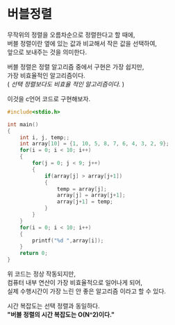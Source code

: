 # 버블정렬

무작위의 정렬을 오름차순으로 정렬한다고 할 때에,   
버블 정렬이란 옆에 있는 값과 비교해서 작은 값을 선택하여,    
앞으로 보내주는 것을 의미한다.

버블 정렬은 정렬 알고리즘 중에서 구현은 가장 쉽지만,    
가장 비효율적인 알고리즘이다.    
( _선택 정렬보다도 비효율 적인 알고리즘이다._ )

이것을 c언어 코드로 구현해보자.
```c
#include<stdio.h>

int main()
{
	int i, j, temp;;
	int array[10] = {1, 10, 5, 8, 7, 6, 4, 3, 2, 9};
	for(i = 0; i < 10; i++)
	{
		for(j = 0; j < 9; j++)
		{
			if(array[j] > array[j+1])
			{
				temp = array[j];
				array[j] = array[j+1];
				array[j+1] = temp;
			}
		}
	}
	for(i = 0; i < 10; i++)
	{
		printf("%d ",array[i]);
	}
	return 0;
}
```
위 코드는 정상 작동되지만,   
컴퓨터 내부 연산이 가장 비효율적으로 일어나게 되어,   
실제 수행시간이 가장 느린 안 좋은 알고리즘 이라고 할 수 있다.

시간 복잡도는 선택 정렬과 동일하다.    
**"버블 정렬의 시간 복잡도는 O(N^2)이다."**
